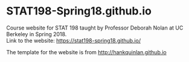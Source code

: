 STAT198-Spring18.github.io
=====================
Course website for STAT 198 taught by Professor Deborah Nolan at UC Berkeley in Spring 2018.  
Link to the website: https://stat198-spring18.github.io/

The template for the website is from <http://hankquinlan.github.io>

